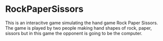 # RockPaperSissors


This is an interacitve game simulating the hand game Rock Paper Sissors. The game is played by two people making hand shapes of rock, paper, sissors but in this game the opponent is going to be the computer.